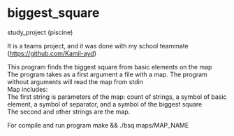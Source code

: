 # biggest_square
study_project (piscine)

It is a teams project, and it was done with my school teammate (https://github.com/Kamil-ayd)

This program finds the biggest square from basic elements on the map \
The program takes as a first argument a file with a map. The program without arguments will read the map from stdin \
Map includes: \
The first string is parameters of the map: count of strings, a symbol of basic element, a symbol of separator, and a symbol of the biggest square \
The second and other strings are the map.

For compile and run program
make && ./bsq maps/MAP_NAME
